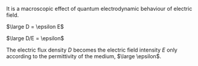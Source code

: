 It is a macroscopic effect of quantum electrodynamic behaviour of electric field.

$\large D = \epsilon E$

$\large D/E = \epsilon$ 

The electric flux density $D$ becomes the electric field intensity $E$ only according to the permittivity of the medium, $\large \epsilon$.
